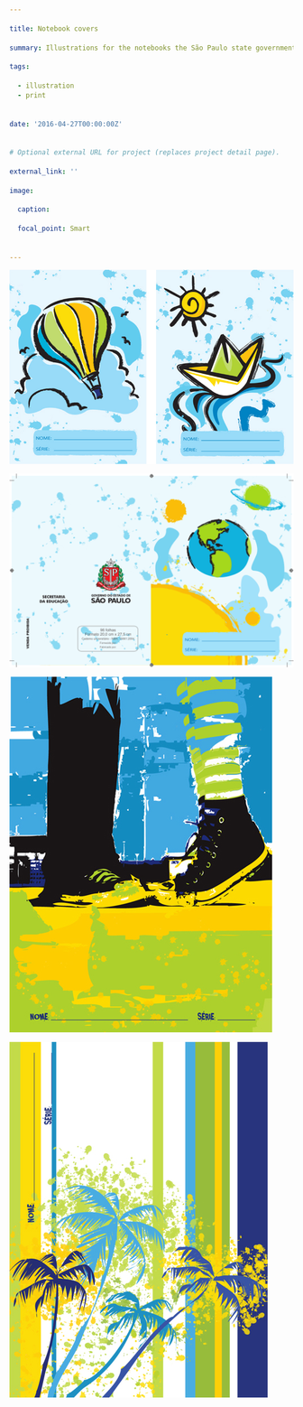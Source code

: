 ```yaml
---

title: Notebook covers

summary: Illustrations for the notebooks the São Paulo state government ditributes to all kids in the public school system.

tags:

  - illustration
  - print


date: '2016-04-27T00:00:00Z'


# Optional external URL for project (replaces project detail page).

external_link: ''

image:

  caption:

  focal_point: Smart


---
```





![](1-4.jpg "1st to 4th grades")

![](1-4sistema.png "1st to 4th grades")

![](5-8.jpg "5th to 8th grades")

![](9-11b.jpg "9th to 11th grades")










